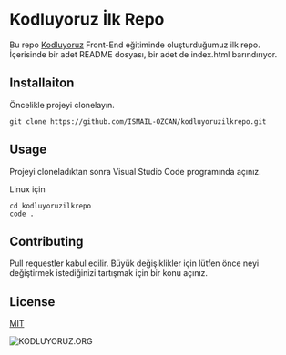 
# Kodluyoruz İlk Repo

Bu repo [Kodluyoruz](https://www.kodluyoruz.org/) Front-End eğitiminde oluşturduğumuz ilk repo. İçerisinde bir adet README dosyası, bir adet de index.html barındırıyor. 



## Installaiton

Öncelikle projeyi clonelayın.

` git clone https://github.com/ISMAIL-OZCAN/kodluyoruzilkrepo.git `



## Usage

Projeyi cloneladıktan sonra Visual Studio Code programında açınız.

Linux için 

```
cd kodluyoruzilkrepo
code .
```


## Contributing

Pull requestler kabul edilir. Büyük değişiklikler için lütfen önce neyi değiştirmek istediğinizi tartışmak için bir konu açınız. 


## License

[MIT](https://choosealicense.com/licenses/mit/)


![KODLUYORUZ.ORG](https://www.sivilsayfalar.org/wp-content/uploads/2017/08/12140740_592101067664371_7619142561799890911_n.png)


